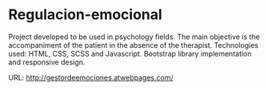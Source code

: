 # Regulacion-emocional

Project developed to be used in psychology fields. The main objective is the accompaniment of the patient in the absence of the therapist. Technologies used: HTML, CSS, SCSS and Javascript. Bootstrap library implementation and responsive design.

URL: http://gestordeemociones.atwebpages.com/
